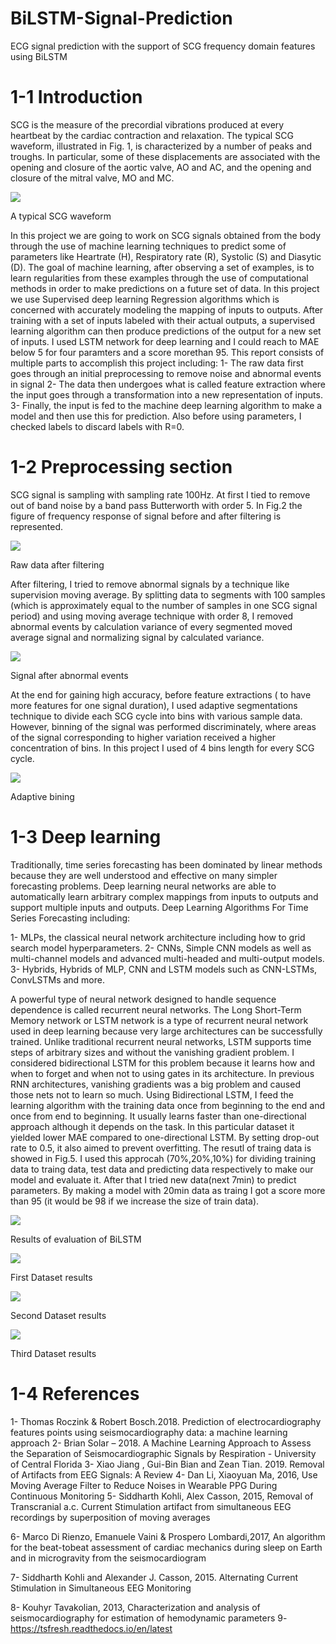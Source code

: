 # BiLSTM-Signal-Prediction
ECG signal prediction with the support of SCG frequency domain features using BiLSTM

# 1-1 Introduction
SCG is the measure of the precordial vibrations produced at every heartbeat by the cardiac contraction and relaxation. The typical SCG waveform, illustrated in Fig. 1, is characterized by a number of peaks and troughs. In particular, some of these displacements are associated with the opening and closure of the aortic valve, AO and AC, and the opening and closure of the mitral valve, MO and MC.

![](/images/Example-electrocardiogram-ECG-and-seismocardiogram-SCG-with-relevant-fiducial-points.png)

A typical SCG waveform

In this project we are going to work on SCG signals obtained from the body through the use of machine learning techniques to predict some of parameters like Heartrate (H), Respiratory rate (R), Systolic (S) and Diasytic (D). The goal of machine learning, after observing a set of examples, is to learn regularities from these examples through the use of computational methods in order to make predictions on a future set of data. In this project we use Supervised deep learning Regression algorithms which is concerned with accurately modeling the mapping of inputs to outputs. After training with a set of inputs labeled with their actual outputs, a supervised learning algorithm can then produce predictions of the output for a new set of inputs. I used LSTM network for deep learning and I could reach to MAE below 5 for four paramters and a score morethan 95.
This report consists of multiple parts to accomplish this project including:
1-	The raw data first goes through an initial preprocessing to remove noise and abnormal events in signal
2-	The data then undergoes what is called feature extraction where the input goes through a transformation into a new representation of inputs. 
3-	Finally, the input is fed to the machine deep learning algorithm to make a model and then use this for prediction. Also before using parameters, I checked labels to discard labels with R=0.

# 1-2 Preprocessing section
SCG signal is sampling with sampling rate 100Hz. At first I tied to remove out of band noise by a band pass Butterworth with order 5. In Fig.2 the figure of frequency response of signal before and after filtering is represented.

![](/images/rawdata_after_filtering.png)

Raw data after filtering

After filtering, I tried to remove abnormal signals by a technique like supervision moving average. By splitting data to segments with 100 samples (which is approximately equal to the number of samples in one SCG signal period) and using moving average technique with order 8, I removed abnormal events by calculation variance of every segmented moved average signal and normalizing signal by calculated variance. 

![](/images/signal_after_abnormal_events.png)

Signal after abnormal events

At the end for gaining high accuracy, before feature extractions ( to have more features for one signal duration), I used adaptive segmentations technique to divide each SCG cycle into bins with various sample data. However, binning of the signal was performed discriminately, where areas of the signal corresponding to higher variation received a higher concentration of bins. In this project I used of 4 bins length for every SCG cycle.

![](/images/adaptive_bining.png)

Adaptive bining

# 1-3 Deep learning 
Traditionally, time series forecasting has been dominated by linear methods because they are well understood and effective on many simpler forecasting problems. Deep learning neural networks are able to automatically learn arbitrary complex mappings from inputs to outputs and support multiple inputs and outputs. 
Deep Learning Algorithms For Time Series Forecasting including:

1-	MLPs, the classical neural network architecture including how to grid search model hyperparameters.
2-	CNNs, Simple CNN models as well as multi-channel models and advanced multi-headed and multi-output models.
3-	Hybrids, Hybrids of MLP, CNN and LSTM models such as CNN-LSTMs, ConvLSTMs and more.

A powerful type of neural network designed to handle sequence dependence is called recurrent neural networks. 
The Long Short-Term Memory network or LSTM network is a type of recurrent neural network used in deep learning because very large architectures can be successfully trained.
Unlike traditional recurrent neural networks, LSTM supports time steps of arbitrary sizes and without the vanishing gradient problem. I considered bidirectional LSTM for this problem because it learns how and when to forget and when not to using gates in its architecture. In previous RNN architectures, vanishing gradients was a big problem and caused those nets not to learn so much. Using Bidirectional LSTM, I feed the learning algorithm with the training data once from beginning to the end and once from end to beginning. It usually learns faster than one-directional approach although it depends on the task. In this particular dataset it yielded lower MAE compared to one-directional LSTM.
By setting drop-out rate to 0.5, it also aimed to prevent overfitting. The resutl of traing data is showed in Fig.5. I used this approcah (70%,20%,10%) for dividing training data to traing data, test data and predicting data respectively to make our model and evaluate it. After that I tried new data(next 7min) to predict parameters. By making a model with 20min data as traing I got a score more than 95 (it would be 98 if we increase the size of train data).

![](/images/results_of_bilstm.png)

Results of evaluation of BiLSTM

![](/images/prediction.png)

First Dataset results

![](/images/prediction2.png)

Second Dataset results

![](/images/prediction3.png)

Third Dataset results

# 1-4 References
1-	Thomas Roczink & Robert Bosch.2018. Prediction of electrocardiography features points using seismocardiography data: a machine learning approach
2-	Brian Solar – 2018. A Machine Learning Approach to Assess the Separation of Seismocardiographic Signals by Respiration - University of Central Florida
3-	Xiao Jiang , Gui-Bin Bian and Zean Tian. 2019. Removal of Artifacts from EEG Signals: A Review
4-	Dan Li, Xiaoyuan Ma, 2016, Use Moving Average Filter to Reduce Noises in Wearable PPG During Continuous Monitoring
5-	Siddharth Kohli, Alex Casson, 2015, Removal of Transcranial a.c. Current Stimulation artifact from simultaneous EEG recordings by superposition of moving averages

6-	Marco Di Rienzo, Emanuele Vaini & Prospero Lombardi,2017, An algorithm for the beat-tobeat
              assessment of cardiac mechanics during sleep on Earth and in microgravity from the 
              seismocardiogram

7-	Siddharth Kohli and Alexander J. Casson, 2015. Alternating Current Stimulation in Simultaneous
              EEG Monitoring

8-	Kouhyr Tavakolian, 2013, Characterization and analysis of seismocardiography for estimation of hemodynamic parameters
9-	https://tsfresh.readthedocs.io/en/latest
